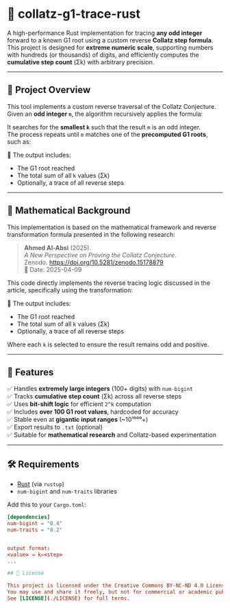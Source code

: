 # 🔁 collatz-g1-trace-rust 

A high-performance Rust implementation for tracing **any odd integer** forward to a known G1 root using a custom reverse **Collatz step formula**. This project is designed for **extreme numeric scale**, supporting numbers with hundreds (or thousands) of digits, and efficiently computes the **cumulative step count** (Σk) with arbitrary precision.

---

## 📘 Project Overview

This tool implements a custom reverse traversal of the Collatz Conjecture.  
Given an **odd integer `n`**, the algorithm recursively applies the formula:


It searches for the **smallest `k`** such that the result `m` is an odd integer.  
The process repeats until `m` matches one of the **precomputed G1 roots**, such as:


🔢 The output includes:
- The G1 root reached
- The total sum of all `k` values (Σk)
- Optionally, a trace of all reverse steps

---

## 🧠 Mathematical Background

This implementation is based on the mathematical framework and reverse transformation formula presented in the following research:

> **Ahmed Al-Absi** (2025).  
> *A New Perspective on Proving the Collatz Conjecture*.  
> Zenodo. https://doi.org/10.5281/zenodo.15178879  
> 📅 Date: 2025-04-09

This code directly implements the reverse tracing logic discussed in the article, specifically using the transformation:



🔢 The output includes:
- The G1 root reached
- The total sum of all `k` values (Σk)
- Optionally, a trace of all reverse steps


Where each `k` is selected to ensure the result remains odd and positive.

---

## 🚀 Features

✅ Handles **extremely large integers** (100+ digits) with `num-bigint`  
✅ Tracks **cumulative step count** (Σk) across all reverse steps  
✅ Uses **bit-shift logic** for efficient `2^k` computation  
✅ Includes **over 100 G1 root values**, hardcoded for accuracy  
✅ Stable even at **gigantic input ranges** (~10¹⁰⁰⁰+)  
✅ Export results to `.txt` (optional)  
✅ Suitable for **mathematical research** and Collatz-based experimentation

---

## 🛠️ Requirements

- [Rust](https://www.rust-lang.org/tools/install) (via `rustup`)
- `num-bigint` and `num-traits` libraries

Add this to your `Cargo.toml`:

```toml
[dependencies]
num-bigint = "0.4"
num-traits = "0.2"


output format:
<value> → k=<step>
...

## 📄 License

This project is licensed under the Creative Commons BY-NC-ND 4.0 License.  
You may use and share it freely, but not for commercial or academic publishing purposes.  
See [LICENSE](./LICENSE) for full terms.
